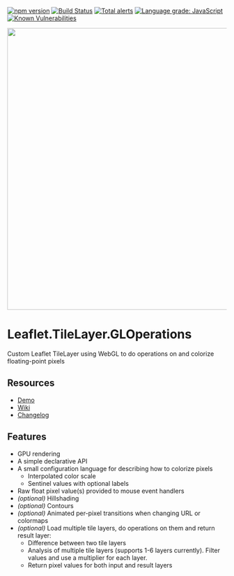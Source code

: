 [![npm version](https://badge.fury.io/js/leaflet.tilelayer.gloperations.svg)](https://badge.fury.io/js/leaflet.tilelayer.gloperations)
[![Build Status](https://travis-ci.org/equinor/leaflet.tilelayer.gloperations.svg?branch=master)](https://travis-ci.org/github/equinor/leaflet.tilelayer.gloperations)
[![Total alerts](https://img.shields.io/lgtm/alerts/g/equinor/leaflet.tilelayer.gloperations.svg?logo=lgtm&logoWidth=18)](https://lgtm.com/projects/g/equinor/leaflet.tilelayer.gloperations/alerts/)
[![Language grade: JavaScript](https://img.shields.io/lgtm/grade/javascript/g/equinor/leaflet.tilelayer.gloperations.svg?logo=lgtm&logoWidth=18)](https://lgtm.com/projects/g/equinor/leaflet.tilelayer.gloperations/context:javascript)
[![Known Vulnerabilities](https://snyk.io/test/github/equinor/leaflet.tilelayer.gloperations/badge.svg?targetFile=package.json)](https://snyk.io/test/github/equinor/leaflet.tilelayer.gloperations?targetFile=package.json)

<p align="center">
  <img width="645px" src="https://raw.githubusercontent.com/wiki/equinor/leaflet.tilelayer.gloperations/images/gloperations_logo.png">
<p>

# Leaflet.TileLayer.GLOperations

Custom Leaflet TileLayer using WebGL to do operations on and colorize floating-point pixels

## Resources
* [Demo](https://equinor.github.io/leaflet.tilelayer.gloperations/)
* [Wiki](https://github.com/equinor/leaflet.tilelayer.gloperations/wiki)
* [Changelog](https://github.com/equinor/leaflet.tilelayer.gloperations/blob/master/CHANGELOG.md)

## Features

- GPU rendering
- A simple declarative API
- A small configuration language for describing how to colorize pixels
  - Interpolated color scale
  - Sentinel values with optional labels
- Raw float pixel value(s) provided to mouse event handlers
- _(optional)_ Hillshading
- _(optional)_ Contours
- _(optional)_ Animated per-pixel transitions when changing URL or colormaps
- _(optional)_ Load multiple tile layers, do operations on them and return result layer:
  - Difference between two tile layers
  - Analysis of multiple tile layers (supports 1-6 layers currently). Filter values and use a multiplier for each layer.
  - Return pixel values for both input and result layers
